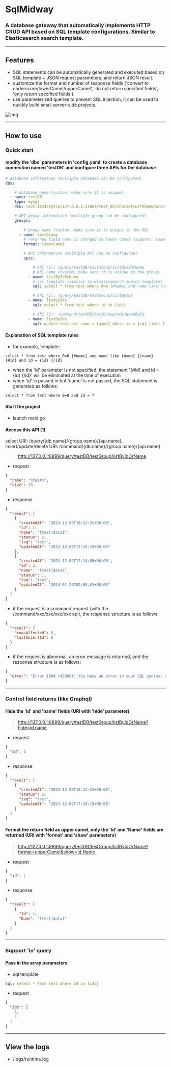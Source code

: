 # SqlMidway

### A database gateway that automatically implements HTTP CRUD API based on SQL template configurations. Similar to Elasticsearch search template.

***

## Features

* SQL statements can be automatically generated and executed based on SQL template + JSON request parameters, and return JSON result.
* customize the format and number of response fields ('convert to underscore/lowerCamel/upperCamel', 'do not return specified fields', 'only return specified fields').
* use parameterized queries to prevent SQL injection, it can be used to quickly build small server-side projects.

![img](./img.jpg)

***

## How to use

### Quick start

#### modify the 'dbs' parameters in 'config.yaml' to create a database connection named 'testDB' and configure three APIs for the database

```yaml
# database information (multiple database can be configured)
dbs:

    # database name (custom, make sure it is unique)
  - name: testDB
    type: mysql
    dsn: root:123456@tcp(127.0.0.1:3306)/test_db?charset=utf8mb4&parseTime=True&loc=Local

    # API group information (multiple group can be configured)
    groups:
      
        # group name (custom, make sure it is unique in the DB)
      - name: testGroup
        # returned field name is changed to lower camel (support: lowerCamel,upperCamel,underscore)
        format: lowerCamel

        # API information (multiple API can be configured)
        apis:

            # API (1): /query/testDB/testGroup/listByIdOrName
            # API name (custom, make sure it is unique in the group)
          - name: listByIdOrName
            # sql template (similar to elasticsearch search template)
            sql: select * from test where 0=0 {#name} and name like {name} {/name} {#id} and id = {id} {/id} {#size} limit {size} {/size}

            # API (2): /query/testDB/testGroup/listByIds
          - name: listByIds
            sql: select * from test where id in {ids}

            # API (3): /command/testDB/testGroup/editNameById
          - name: listByIds
            sql: update test set name = {name} where id = {id} limit 1
```

#### Explanation of SQL template rules

* for example, template: 
```
select * from test where 0=0 {#name} and name like {name} {/name} {#id} and id = {id} {/id}
```
* when the 'id' parameter is not specified, the statement '{#id} and id = {id} {/id}' will be eliminated at the time of execution
* when 'id' is passed in but 'name' is not passed, the SQL statement is generated as follows: 
```
select * from test where 0=0 and id = ?
```

#### Start the project

* launch main.go

#### Access this API (1) 

select URI: /query/{db.name}/{group.name}/{api.name}, insert/update/delete URI: /command/{db.name}/{group.name}/{api.name}

> http://127.0.0.1:8899/query/testDB/testGroup/listByIdOrName

* request

```json
{
  "name": "%test%",
  "size": 10
}
```

* response

```json
{
  "result": [
    {
      "createdAt": "2023-12-09T16:12:31+08:00",
      "id": 1,
      "name": "[test]data1",
      "status": 2,
      "tag": "test",
      "updatedAt": "2023-12-09T17:19:15+08:00"
    },
    {
      "createdAt": "2023-12-09T17:14:08+08:00",
      "id": 2,
      "name": "[test]data2",
      "status": 1,
      "tag": "test",
      "updatedAt": "2024-01-28T02:08:41+08:00"
    }
  ]
}
```

* if the request is a command request (with the /command/xxx/xxx/xxx/xxx api), the response structure is as follows:

```json
{
  "result": {
    "rowsAffected": 0,
    "lastInsertId": 0
  }
}
```

* if the request is abnormal, an error message is returned, and the response structure is as follows:

```json
{
  "error": "Error 1064 (42000): You have an error in your SQL syntax; check the manual that corresponds to your MySQL server version for the right syntax to use near '{ids}' at line 1"
}
```

***

### Control field returns (like Graphql)

#### Hide the 'id' and 'name' fields (URI with 'hide' parameter)

> http://127.0.0.1:8899/query/testDB/testGroup/listByIdOrName?hide=id,name

* request

```json
{
  "id": 1
}
```

* response

```json
{
  "result": [
    {
      "createdAt": "2023-12-09T16:12:31+08:00",
      "status": 2,
      "tag": "test",
      "updatedAt": "2023-12-09T17:19:15+08:00"
    }
  ]
}
```

#### Format the return field as upper camel, only the 'Id' and 'Name' fields are returned (URI with 'format' and 'shaw' parameters)

> http://127.0.0.1:8899/query/testDB/testGroup/listByIdOrName?format=upperCamel&show=Id,Name

* request

```json
{
  "id": 1
}
```

* response

```json
{
  "result": [
    {
      "Id": 1,
      "Name": "[test]data1"
    }
  ]
}
```

***

### Support 'in' query

#### Pass in the array parameters

* sql template

```yaml
sql: select * from test where id in {ids}
```

* request

```json
{
  "ids": [
    1,
    2
  ]
}
```

***

## View the logs

* /logs/runtime.log